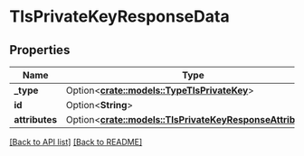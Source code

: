 # TlsPrivateKeyResponseData

## Properties

Name | Type | Description | Notes
------------ | ------------- | ------------- | -------------
**_type** | Option<[**crate::models::TypeTlsPrivateKey**](TypeTlsPrivateKey.md)> |  | 
**id** | Option<**String**> |  | [readonly]
**attributes** | Option<[**crate::models::TlsPrivateKeyResponseAttributes**](TlsPrivateKeyResponseAttributes.md)> |  | 

[[Back to API list]](../README.md#documentation-for-api-endpoints) [[Back to README]](../README.md)


